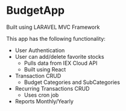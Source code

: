 # BudgetApp
Built using LARAVEL MVC Framework

This app has the following functionality: 
* User Authentication
* User can add/delete favorite stocks
  * Pulls data from IEX Cloud API
  * Built using React
* Transaction CRUD
  * Budget Categories and SubCategories
* Recurring Transactions CRUD
  * Uses cron job  
* Reports Monthly/Yearly

